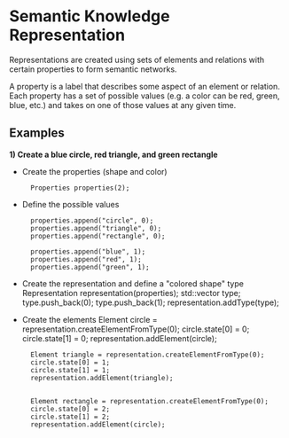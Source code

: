 # Semantic Knowledge Representation

Representations are created using sets of elements and relations with certain properties to form semantic networks.

A property is a label that describes some aspect of an element or relation. Each property has a set of possible values (e.g. a color can be red, green, blue, etc.) and takes on one of those values at any given time.

## Examples

**1) Create a blue circle, red triangle, and green rectangle**

- Create the properties (shape and color)

        Properties properties(2);

- Define the possible values

        properties.append("circle", 0);
        properties.append("triangle", 0);
        properties.append("rectangle", 0);
      
        properties.append("blue", 1);
        properties.append("red", 1);
        properties.append("green", 1);
        
- Create the representation and define a "colored shape" type
        Representation representation(properties);
        std::vector<int> type;
        type.push_back(0);
        type.push_back(1);
        representation.addType(type);
        
- Create the elements
        Element circle = representation.createElementFromType(0);
        circle.state[0] = 0;
        circle.state[1] = 0;
        representation.addElement(circle);
        
        
        Element triangle = representation.createElementFromType(0);
        circle.state[0] = 1;
        circle.state[1] = 1;
        representation.addElement(triangle);
        
        
        Element rectangle = representation.createElementFromType(0);
        circle.state[0] = 2;
        circle.state[1] = 2;
        representation.addElement(circle);
